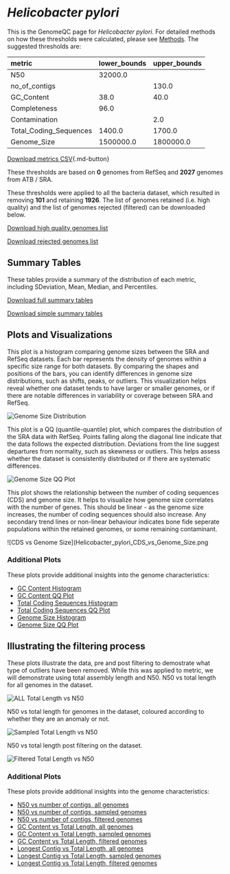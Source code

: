 # *Helicobacter pylori*

This is the GenomeQC page for *Helicobacter pylori*. For detailed methods on how these thresholds were calculated, please see [Methods](../../methods.md).
The suggested thresholds are: 

| metric                 | lower_bounds   | upper_bounds   |
|:-----------------------|:---------------|:---------------|
| N50                    | 32000.0        |                |
| no_of_contigs          |                | 130.0          |
| GC_Content             | 38.0           | 40.0           |
| Completeness           | 96.0           |                |
| Contamination          |                | 2.0            |
| Total_Coding_Sequences | 1400.0         | 1700.0         |
| Genome_Size            | 1500000.0      | 1800000.0      |

[Download metrics CSV](Helicobacter_pylori_metrics.csv){.md-button}


These thresholds are based on **0** genomes from RefSeq and **2027** genomes from ATB / SRA.

These thresholds were applied to all the bacteria dataset, which resulted in removing **101** and retaining **1926**.
The list of genomes retained (i.e. high quality) and the list of genomes rejected (filtered) can be downloaded below. 

[Download high quality genomes list](Helicobacter_pylori_high_quality_genomes.csv.xz)


[Download rejected genomes list](Helicobacter_pylori_filtered_out_genomes.csv.xz)



## Summary Tables
These tables provide a summary of the distribution of each metric, including SDeviation, Mean, Median, and Percentiles.

[Download full summary tables](summary.csv)

[Download simple summary tables](selected_summary.csv)

## Plots and Visualizations

This plot is a histogram comparing genome sizes between the SRA and RefSeq datasets. Each bar represents the density of genomes within a specific size range for both datasets. By comparing the shapes and positions of the bars, you can identify differences in genome size distributions, such as shifts, peaks, or outliers. This visualization helps reveal whether one dataset tends to have larger or smaller genomes, or if there are notable differences in variability or coverage between SRA and RefSeq.

![Genome Size Distribution](Genome_Size_refseq_histogram_kde.png)

This plot is a QQ (quantile-quantile) plot, which compares the distribution of the SRA data with RefSeq. Points falling along the diagonal line indicate that the data follows the expected distribution. Deviations from the line suggest departures from normality, such as skewness or outliers. This helps assess whether the dataset is consistently distributed or if there are systematic differences.

![Genome Size QQ Plot](Genome_Size_refseq_qqplot.png)

This plot shows the relationship between the number of coding sequences (CDS) and genome size. It helps to visualize how genome size correlates with the number of genes. This should be linear - as the genome size increases, the number of coding sequences should also increase. Any secondary trend lines or non-linear behaviour indicates bone fide seperate populations within the retained genomes, or some remaining contaminant. 

![CDS vs Genome Size](Helicobacter_pylori_CDS_vs_Genome_Size.png

### Additional Plots

These plots provide additional insights into the genome characteristics:

- [GC Content Histogram](GC_Content_refseq_histogram_kde.png)
- [GC Content QQ Plot](GC_Content_refseq_qqplot.png)
- [Total Coding Sequences Histogram](Total_Coding_Sequences_refseq_histogram_kde.png)
- [Total Coding Sequences QQ Plot](Total_Coding_Sequences_refseq_qqplot.png)
- [Genome Size Histogram](Genome_Size_refseq_histogram_kde.png)
- [Genome Size QQ Plot](Genome_Size_refseq_qqplot.png)
## Illustrating the filtering process
These plots illustrate the data, pre and post filtering to demostrate what type of outliers have been removed. While this was applied to metric, we will demonstrate using total assembly length and N50.
N50 vs total length for all genomes in the dataset.

![ALL Total Length vs N50](Helicobacter_pylori_all_total_length_N50.png)

N50 vs total length for genomes in the dataset, coloured according to whether they are an anomaly or not.

![Sampled Total Length vs N50](Helicobacter_pylori_sample_total_length_N50.png)

N50 vs total length post filtering on the dataset.

![Filtered Total Length vs N50](Helicobacter_pylori_filt_total_length_N50.png)

### Additional Plots

These plots provide additional insights into the genome characteristics:

- [N50 vs number of contigs, all genomes](Helicobacter_pylori_all_N50_number.png)
- [N50 vs number of contigs, sampled genomes](Helicobacter_pylori_sample_N50_number.png)
- [N50 vs number of contigs, filtered genomes](Helicobacter_pylori_filt_N50_number.png)
- [GC Content vs Total Length, all genomes](Helicobacter_pylori_all_total_length_GC_Content.png)
- [GC Content vs Total Length, sampled genomes](Helicobacter_pylori_sample_total_length_GC_Content.png)
- [GC Content vs Total Length, filtered genomes](Helicobacter_pylori_filt_total_length_GC_Content.png)
- [Longest Contig vs Total Length, all genomes](Helicobacter_pylori_all_total_length_longest.png)
- [Longest Contig vs Total Length, sampled genomes](Helicobacter_pylori_sample_total_length_longest.png)
- [Longest Contig vs Total Length, filtered genomes](Helicobacter_pylori_filt_total_length_longest.png)
